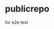 # publicrepo
for e2e test



































































































































































































































































































































































































































































































































































































